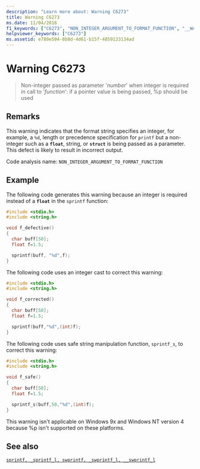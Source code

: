 ```yaml
---
description: "Learn more about: Warning C6273"
title: Warning C6273
ms.date: 11/04/2016
f1_keywords: ["C6273", "NON_INTEGER_ARGUMENT_TO_FORMAT_FUNCTION", "__WARNING_NON_INTEGER_ARGUMENT_TO_FORMAT_FUNCTION"]
helpviewer_keywords: ["C6273"]
ms.assetid: e780e504-8b8d-4d61-b15f-4859133134ad
---
```

# Warning C6273

> Non-integer passed as parameter '*number*' when integer is required in call to '*function*': if a pointer value is being passed, %p should be used

## Remarks

This warning indicates that the format string specifies an integer, for example, a `%d`, length or precedence specification for `printf` but a non-integer such as a **`float`**, string, or **`struct`** is being passed as a parameter. This defect is likely to result in incorrect output.

Code analysis name: `NON_INTEGER_ARGUMENT_TO_FORMAT_FUNCTION`

## Example

The following code generates this warning because an integer is required instead of a **`float`** in the `sprintf` function:

```cpp
#include <stdio.h>
#include <string.h>

void f_defective()
{
  char buff[50];
  float f=1.5;

  sprintf(buff, "%d",f);
}
```

The following code uses an integer cast to correct this warning:

```cpp
#include <stdio.h>
#include <string.h>

void f_corrected()
{
  char buff[50];
  float f=1.5;

  sprintf(buff,"%d",(int)f);
}
```

The following code uses safe string manipulation function, `sprintf_s`, to correct this warning:

```cpp
#include <stdio.h>
#include <string.h>

void f_safe()
{
  char buff[50];
  float f=1.5;

  sprintf_s(buff,50,"%d",(int)f);
}
```

This warning isn't applicable on Windows 9x and Windows NT version 4 because %p isn't supported on these platforms.

## See also

[`sprintf, _sprintf_l, swprintf, _swprintf_l, __swprintf_l`](../c-runtime-library/reference/sprintf-sprintf-l-swprintf-swprintf-l-swprintf-l.md)
